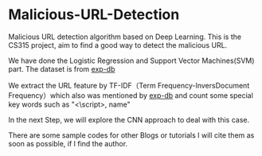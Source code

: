 # Malicious-URL-Detection
Malicious URL detection algorithm based on Deep Learning.
This is the CS315 project, aim to find a good way to detect the malicious URL.

We have done the Logistic Regression and Support Vector Machines(SVM) part. The dataset is from [exp-db](https://github.com/exp-db/AI-Driven-WAF)

We extract the URL feature by TF-IDF（Term Frequency-InversDocument Frequency）which also was mentioned by [exp-db](https://github.com/exp-db/AI-Driven-WAF) and count some special key words such as "<\script>, name"

In the next Step, we will explore the CNN approach to deal with this case.




There are some sample codes for other Blogs or tutorials  I will cite them as soon as possible, if I find the author.
